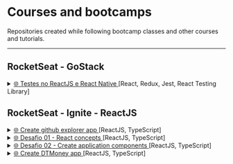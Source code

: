 # Courses and bootcamps

Repositories created while following bootcamp classes and other courses and tutorials.

---

## RocketSeat - GoStack

<details>  
  
  <summary><a href="https://github.com/amaralc/testes-no-reactjs-e-react-native">🌐 Testes no ReactJS e React Native </a>[React, Redux, Jest, React Testing Library]   </summary>
  
  Description: Created unit tests for components, actions and reducers using TDD.

</details>


## RocketSeat - Ignite - ReactJS

<details>    
  <summary><a href="https://github.com/amaralc/2021-ignite-reactjs-I-github-explorer">🌐 Create github explorer app </a>[ReactJS, TypeScript]   </summary>  
  Description: List github repositories for a given github username.
</details>

<details>    
  <summary><a href="https://github.com/amaralc/2021-ignite-reactjs-I-desafio-01-conceitos-do-react">🌐 Desafio 01 - React concepts </a>[ReactJS, TypeScript]   </summary>  
  Description: Explore state, props and other concepts.
</details>

<details>    
  <summary><a href="https://github.com/amaralc/2021-ignite-reactjs-I-desafio-02-componentizando-a-aplicacao">🌐 Desafio 02 - Create application components </a>[ReactJS, TypeScript]   </summary>  
  Description: Restructure application and organize components.
</details>

<details>    
  <summary><a href="https://github.com/amaralc/2021-ignite-reactjs-II-dtmoney">🌐 Create DTMoney app </a>[ReactJS, TypeScript]   </summary>  
  Description: Create app to control personal finances.
</details>




